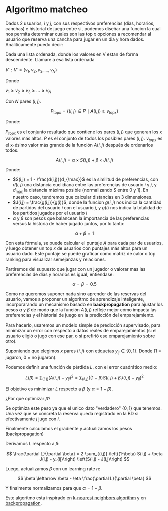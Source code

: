 # Algoritmo matcheo

Dados 2 usuarios, $i$ y $j$, con sus respectivos preferencias (dias, horarios, canchas) e historial de juego entre si, podemos diseñar una funcion la cual nos permita determinar cuales son las top $x$ opciones a recomendar al usuario que reserva una cancha para jugar en un dia y hora dados. Analiticamente puedo decir:

Dada una lista ordenada, donde los valores en V estan de forma descendente. Llamare a esa lista ordenada 

$V′: V′=(v_{1}​, v_{2}​, v_{3}​, ... ,v_{N}​)$ 

Donde 

$v_{1} ​≥ v_{2} ​≥ v_{3} ​≥ ... ≥ v_{N}​$

Con $N$ pares $(i,j)$.

$$
P_{\text{topx}} = \{(i,j) \in P \mid A(i,j) \geq v_{\text{topx}}\}
$$

Donde:

$P_{topx}$ es el conjunto resultado que contiene los pares $(i,j)$ que generan los x valores más altos. $P$ es el conjunto de todos los posibles pares $(i,j)$. $v_{topx}$ es el x-ésimo valor más grande de la función $A(i,j)$ después de ordenarlos todos.

$$
A(i,j) = \alpha \times S(i,j) + \beta \times J(i,j)
$$

Donde:

- $S(i,j) = 1 - \frac{d(i,j)}{d_{\max}}$ es la similitud de preferencias, con $d(i,j)$ una distancia euclidiana entre las preferencias de usuario $i$ y $j$, y $d_{\max}$ la distancia máxima posible (normalizando $S$ entre 0 y 1). En nuestro caso, tendremos que calcular distancias en 3 dimensiones.
- $J(i,j) = \frac{g(i,j)}{g(i)}$, donde la funcion $g(i, j)$ nos indica la cantidad de partidos del usuario $i$ con el usuario $j$, y $g(i)$ nos indica la totalidad de los partidos jugados por el usuario $i$  
- $\alpha$ y $\beta$ son pesos que balancean la importancia de las preferencias versus la historia de haber jugado juntos, por lo tanto:
 
$$
\alpha + \beta = 1
$$

Con esta fórmula, se puede calcular el puntaje $A$ para cada par de usuarios, y luego obtener un top $x$ de usuarios con puntajes más altos para un usuario dado. Este puntaje se puede graficar como matriz de calor o top ranking para visualizar semejanzas y relaciones.

Partiremos del supuesto que jugar con un jugador o valorar mas las preferencias de dias y horarios es igual, entiendase:

$$
\alpha = \beta = 0.5
$$

Como no queremos suponer nada sino aprender de las reservas del usuario, vamos a proponer un algoritmo de aprendizaje inteligente, incorporarando un mecanismo basado en **backpropagation** para ajustar los pesos $\alpha$ y $\beta$ de modo que la función $A(i,j)$ refleje mejor cómo impacta las preferencias y el historial de juego en la predicción del emparejamiento.

Para hacerlo, usaremos un modelo simple de predicción supervisado, para minimizar un error con respecto a datos reales de emparejamientos (si el usuario eligió o jugó con ese par, o si prefirió ese emparejamiento sobre otro).

Suponiendo que elegimos $x$ pares $(i,j)$ con etiquetas $y_{ij} \in \{0,1\}$. Donde (1 = jugaron, 0 = no jugaron).

Podemos definir una función de pérdida $L$, con el error cuadrático medio:

$$
L(\beta) = \sum_{(i,j)} (A(i,j) - y_{ij})^2 = \sum_{(i,j)} \left((1-\beta) S(i,j) + \beta J(i,j) - y_{ij}\right)^2
$$

El objetivo es minimizar $L$ respecto a $\beta$ (y $\alpha = 1 - \beta$).

¿Por que optimizar $\beta$?

Se optimiza este peso ya que el unico dato "verdadero" $\{0,1\}$ que tenemos. Una vez que se concreta la reserva queda registrado en la BD si efectivamente $j$ jugo con $i$.

Finalmente calculamos el gradiente y actualizamos los pesos (backpropagation)

Derivamos $L$ respecto a $\beta$:

$$
\frac{\partial L}{\partial \beta} = 2 \sum_{(i,j)} \left((1-\beta) S(i,j) + \beta J(i,j) - y_{ij}\right) \left(S(i,j) - J(i,j)\right)
$$

Luego, actualizamos $\beta$ con un learning rate $\eta$:

$$
\beta \leftarrow \beta - \eta \frac{\partial L}{\partial \beta}
$$

Y finalmente normalizamos para que $\alpha = 1 - \beta$.

Este algoritmo esta inspirado en [k-nearest neighbors algorithm](https://en.wikipedia.org/wiki/K-nearest_neighbors_algorithm) y en [backpropagation](https://en.wikipedia.org/wiki/Backpropagation).

